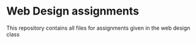 # Web Design assignments
 This repository contains all files for assignments given in the web design class
